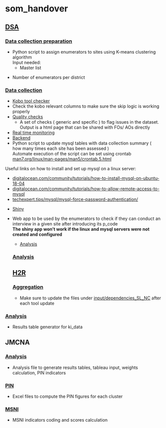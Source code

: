 # som_handover  

## [<u>DSA][1]</u>  

### [Data collection preparation][2]  

* Python script to assign enumerators to sites using K-means clustering algorithm  
Input needed:   
  - Master list   
- Number of enumerators per district  

### [Data collection][3]  

* [Kobo tool checker][4]  
* Check the kobo relevant columns to make sure the skip logic is working properly  
* [<u>Quality checks][5]</u>  
  * A set of checks ( generic and specific ) to flag issues in the dataset. Output is a html page that can be shared with FOs/ AOs directly  
* [Real time monitoring][6]  
* [Backend][7]  
* Python script to update mysql tables with data collection summary ( how many times each site has been assessed )  
Automate execution of the script can be set using crontab [man7.org/linux/man-pages/man5/crontab.5.html][8]  

Useful links on how to install and set up mysql on a linux server:   
  - [digitalocean.com/community/tutorials/how-to-install-mysql-on-ubuntu-18-04][9]  
- [digitalocean.com/community/tutorials/how-to-allow-remote-access-to-mysql][10]  
- [techexpert.tips/mysql/mysql-force-password-authentication/][11]  

* [Shiny][12]  
* Web app to be used by the enumerators to check if they can conduct an interview in a given site after introducing its p_code  
**The shiny app won’t work if the linux and mysql servers were not created and configured**  
  
  * [<u>Analysis][13]</u>  
  
  ### [<u>Analysis][14]</u>  
  
  ## [H2R][15]  
  
  ### [Aggregation][16]  
  
  * Make sure to update the files under [<u>input/dependencies_SL_NC][17]</u> after each tool update  

### [Analysis][18]  

* Results table generator for ki_data  

## JMCNA  

### [Analysis][19]  

* Analysis file to generate results tables, tableau input, weights calculation, PIN indicators  

### [PIN][20]  

* Excel files to compute the PIN figures for each cluster  

### [MSNI][21]  

* MSNI indicators coding and scores calculation  

[1]: https://github.com/lilos404/som_handover/tree/main/DSA  
[2]: https://github.com/lilos404/som_handover/tree/main/DSA/Data%20collection%20preparation  
[3]: https://github.com/lilos404/som_handover/tree/main/DSA/Data%20collection  
[4]: https://github.com/lilos404/som_handover/tree/main/DSA/Data%20collection/Kobo%20tool%20checker  
[5]: https://github.com/lilos404/som_handover/tree/main/DSA/Data%20collection/Quality%20checks  
[6]: https://github.com/lilos404/som_handover/tree/main/DSA/Data%20collection/Real%20time%20monitoring%20  
[7]: https://github.com/lilos404/som_handover/tree/main/DSA/Data%20collection/Real%20time%20monitoring%20/Backend  
[8]: https://man7.org/linux/man-pages/man5/crontab.5.html  
[9]: https://www.digitalocean.com/community/tutorials/how-to-install-mysql-on-ubuntu-18-04  
[10]: https://www.digitalocean.com/community/tutorials/how-to-allow-remote-access-to-mysql  
[11]: https://techexpert.tips/mysql/mysql-force-password-authentication/  
  [12]: https://github.com/lilos404/som_handover/tree/main/DSA/Data%20collection/Real%20time%20monitoring%20/Shiny  
[13]: https://github.com/lilos404/som_handover/tree/main/DSA/Analysis  
[14]: https://github.com/lilos404/som_handover/tree/main/DSA/Analysis  
[15]: https://github.com/lilos404/som_handover/tree/main/H2R/Aggregation  
[16]: https://github.com/lilos404/som_handover/tree/main/H2R/Aggregation  
[17]: https://github.com/lilos404/som_handover/tree/main/H2R/Aggregation/inputs/dependencies_SL_NC  
[18]: https://github.com/lilos404/som_handover/tree/main/H2R/Analysis  
[19]: https://github.com/lilos404/som_handover/tree/main/JMCNA/Analysis  
[20]: https://github.com/lilos404/som_handover/tree/main/JMCNA/PIN%20Files  
[21]: https://github.com/lilos404/som_handover/tree/main/JMCNA/MSNI  
